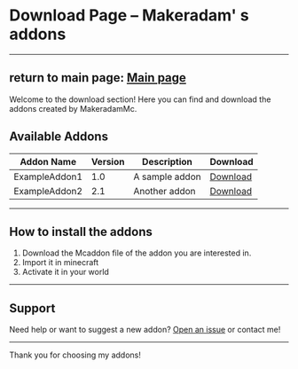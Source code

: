 # Download Page – Makeradam' s addons
--------------------------------
return to main page: [Main page](Mian.md)
--------------------------------
Welcome to the download section! Here you can find and download the addons created by MakeradamMc.

## Available Addons

| Addon Name      | Version  | Description                | Download          |
|-----------------|----------|----------------------------|-------------------|
| ExampleAddon1   | 1.0      | A sample addon             | [Download](link1) |
| ExampleAddon2   | 2.1      | Another addon              | [Download](link2) |


---

## How to install the addons

1. Download the Mcaddon file of the addon you are interested in.
2. Import it in minecraft
3. Activate it in your world

---

## Support

Need help or want to suggest a new addon? [Open an issue](https://github.com/MakeradamMc/Makeradam-s-addons/issues) or contact me!

---

Thank you for choosing my addons!
